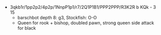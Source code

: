 - 3qkb1r/1pp2p2/4p2p/1NnpP1p1/r7/2Q1P1B1/PPP2PPP/R3K2R b KQk - 3 15
    - barschbot depth 8: g3, Stockfish: O-O
    - Queen for rook + bishop, doubled pawn, strong queen side attack for black
